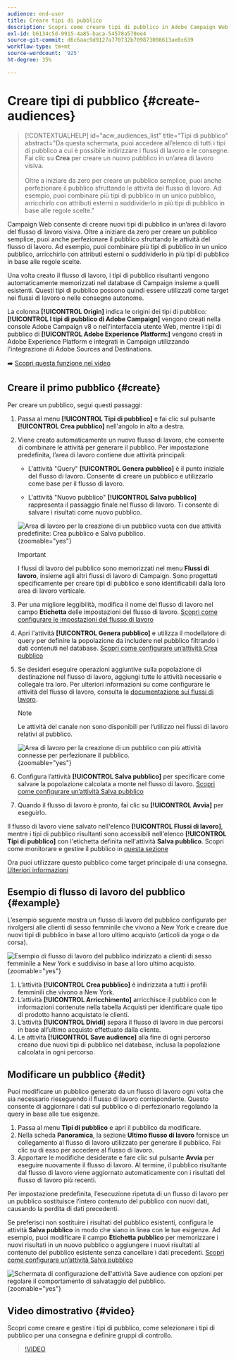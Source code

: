 ```yaml
---
audience: end-user
title: Creare tipi di pubblico
description: Scopri come creare tipi di pubblico in Adobe Campaign Web
exl-id: b6134c5d-9915-4a85-baca-54578a570ee4
source-git-commit: d6c6aac9d9127a770732b709873008613ae8c639
workflow-type: tm+mt
source-wordcount: '925'
ht-degree: 35%

---
```


# Creare tipi di pubblico {#create-audiences}

>[!CONTEXTUALHELP]
>id="acw_audiences_list"
>title="Tipi di pubblico"
>abstract="Da questa schermata, puoi accedere all’elenco di tutti i tipi di pubblico a cui è possibile indirizzare i flussi di lavoro e le consegne. Fai clic su **Crea** per creare un nuovo pubblico in un’area di lavoro visiva.<br/><br/>Oltre a iniziare da zero per creare un pubblico semplice, puoi anche perfezionare il pubblico sfruttando le attività del flusso di lavoro. Ad esempio, puoi combinare più tipi di pubblico in un unico pubblico, arricchirlo con attributi esterni o suddividerlo in più tipi di pubblico in base alle regole scelte."

<!--
[!CONTEXTUALHELP]
>id="acw_audiences_create_settings"
>title="Audience settings"
>abstract="Enter the name of the audience and additional options, then click the **Create Audience** button."-->

Campaign Web consente di creare nuovi tipi di pubblico in un’area di lavoro del flusso di lavoro visiva. Oltre a iniziare da zero per creare un pubblico semplice, puoi anche perfezionare il pubblico sfruttando le attività del flusso di lavoro. Ad esempio, puoi combinare più tipi di pubblico in un unico pubblico, arricchirlo con attributi esterni o suddividerlo in più tipi di pubblico in base alle regole scelte.

Una volta creato il flusso di lavoro, i tipi di pubblico risultanti vengono automaticamente memorizzati nel database di Campaign insieme a quelli esistenti. Questi tipi di pubblico possono quindi essere utilizzati come target nei flussi di lavoro o nelle consegne autonome.

La colonna **[!UICONTROL Origin]** indica le origini dei tipi di pubblico: **[!UICONTROL I tipi di pubblico di Adobe Campaign]** vengono creati nella console Adobe Campaign v8 o nell&#39;interfaccia utente Web, mentre i tipi di pubblico di **[!UICONTROL Adobe Experience Platform:]** vengono creati in Adobe Experience Platform e integrati in Campaign utilizzando l&#39;integrazione di Adobe Sources and Destinations.

➡️ [Scopri questa funzione nel video](#video)

## Creare il primo pubblico {#create}

Per creare un pubblico, segui questi passaggi:

1. Passa al menu **[!UICONTROL Tipi di pubblico]** e fai clic sul pulsante **[!UICONTROL Crea pubblico]** nell&#39;angolo in alto a destra.

1. Viene creato automaticamente un nuovo flusso di lavoro, che consente di combinare le attività per generare il pubblico. Per impostazione predefinita, l’area di lavoro contiene due attività principali:

   * L&#39;attività &quot;Query&quot; **[!UICONTROL Genera pubblico]** è il punto iniziale del flusso di lavoro. Consente di creare un pubblico e utilizzarlo come base per il flusso di lavoro.

   * L&#39;attività &quot;Nuovo pubblico&quot; **[!UICONTROL Salva pubblico]** rappresenta il passaggio finale nel flusso di lavoro. Ti consente di salvare i risultati come nuovo pubblico.

   ![Area di lavoro per la creazione di un pubblico vuota con due attività predefinite: Crea pubblico e Salva pubblico.](assets/create-audience-blank.png){zoomable="yes"}

   >[!IMPORTANT]
   >
   >I flussi di lavoro del pubblico sono memorizzati nel menu **Flussi di lavoro**, insieme agli altri flussi di lavoro di Campaign. Sono progettati specificamente per creare tipi di pubblico e sono identificabili dalla loro area di lavoro verticale.

1. Per una migliore leggibilità, modifica il nome del flusso di lavoro nel campo **Etichetta** delle impostazioni del flusso di lavoro. [Scopri come configurare le impostazioni del flusso di lavoro](../workflows/workflow-settings.md)

1. Apri l&#39;attività **[!UICONTROL Genera pubblico]** e utilizza il modellatore di query per definire la popolazione da includere nel pubblico filtrando i dati contenuti nel database. [Scopri come configurare un’attività Crea pubblico](../workflows/activities/build-audience.md)

1. Se desideri eseguire operazioni aggiuntive sulla popolazione di destinazione nel flusso di lavoro, aggiungi tutte le attività necessarie e collegale tra loro. Per ulteriori informazioni su come configurare le attività del flusso di lavoro, consulta la [documentazione sui flussi di lavoro](../workflows/activities/about-activities.md).

   >[!NOTE]
   >
   >Le attività del canale non sono disponibili per l’utilizzo nei flussi di lavoro relativi al pubblico.

   ![Area di lavoro per la creazione di un pubblico con più attività connesse per perfezionare il pubblico.](assets/audience-creation-canvas.png){zoomable="yes"}

1. Configura l’attività **[!UICONTROL Salva pubblico]** per specificare come salvare la popolazione calcolata a monte nel flusso di lavoro. [Scopri come configurare un’attività Salva pubblico](../workflows/activities/save-audience.md)

1. Quando il flusso di lavoro è pronto, fai clic su **[!UICONTROL Avvia]** per eseguirlo.

Il flusso di lavoro viene salvato nell&#39;elenco **[!UICONTROL Flussi di lavoro]**, mentre i tipi di pubblico risultanti sono accessibili nell&#39;elenco **[!UICONTROL Tipi di pubblico]** con l&#39;etichetta definita nell&#39;attività **Salva pubblico**. Scopri come monitorare e gestire il pubblico in [questa sezione](manage-audience.md)

Ora puoi utilizzare questo pubblico come target principale di una consegna. [Ulteriori informazioni](add-audience.md)

## Esempio di flusso di lavoro del pubblico {#example}

L’esempio seguente mostra un flusso di lavoro del pubblico configurato per rivolgersi alle clienti di sesso femminile che vivono a New York e creare due nuovi tipi di pubblico in base al loro ultimo acquisto (articoli da yoga o da corsa).

![Esempio di flusso di lavoro del pubblico indirizzato a clienti di sesso femminile a New York e suddiviso in base al loro ultimo acquisto.](assets/audiences-example.png){zoomable="yes"}

1. L’attività **[!UICONTROL Crea pubblico]** è indirizzata a tutti i profili femminili che vivono a New York.
1. L’attività **[!UICONTROL Arricchimento]** arricchisce il pubblico con le informazioni contenute nella tabella Acquisti per identificare quale tipo di prodotto hanno acquistato le clienti.
1. L’attività **[!UICONTROL Dividi]** separa il flusso di lavoro in due percorsi in base all’ultimo acquisto effettuato dalla cliente.
1. Le attività **[!UICONTROL Save audience]** alla fine di ogni percorso creano due nuovi tipi di pubblico nel database, inclusa la popolazione calcolata in ogni percorso.

## Modificare un pubblico {#edit}

Puoi modificare un pubblico generato da un flusso di lavoro ogni volta che sia necessario rieseguendo il flusso di lavoro corrispondente. Questo consente di aggiornare i dati sul pubblico o di perfezionarlo regolando la query in base alle tue esigenze.

1. Passa al menu **Tipi di pubblico** e apri il pubblico da modificare.
1. Nella scheda **Panoramica**, la sezione **Ultimo flusso di lavoro** fornisce un collegamento al flusso di lavoro utilizzato per generare il pubblico. Fai clic su di esso per accedere al flusso di lavoro.
1. Apportare le modifiche desiderate e fare clic sul pulsante **Avvia** per eseguire nuovamente il flusso di lavoro. Al termine, il pubblico risultante dal flusso di lavoro viene aggiornato automaticamente con i risultati del flusso di lavoro più recenti.

Per impostazione predefinita, l’esecuzione ripetuta di un flusso di lavoro per un pubblico sostituisce l’intero contenuto del pubblico con nuovi dati, causando la perdita di dati precedenti.

Se preferisci non sostituire i risultati del pubblico esistenti, configura le attività **Salva pubblico** in modo che siano in linea con le tue esigenze. Ad esempio, puoi modificare il campo **Etichetta pubblico** per memorizzare i nuovi risultati in un nuovo pubblico o aggiungere i nuovi risultati al contenuto del pubblico esistente senza cancellare i dati precedenti. [Scopri come configurare un’attività Salva pubblico](../workflows/activities/save-audience.md)

![Schermata di configurazione dell&#39;attività Save audience con opzioni per regolare il comportamento di salvataggio del pubblico.](assets/edit-audience-save.png){zoomable="yes"}

## Video dimostrativo {#video}

Scopri come creare e gestire i tipi di pubblico, come selezionare i tipi di pubblico per una consegna e definire gruppi di controllo.

>[!VIDEO](https://video.tv.adobe.com/v/3453210?quality=12&captions=ita)